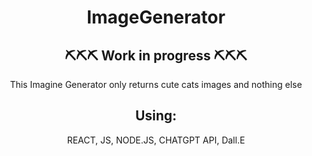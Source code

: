 <h1 align="center"> ImageGenerator </h1>

<h2 align="center">⛏⛏⛏ Work in progress ⛏⛏⛏ </h2>

<p align="center"> This Imagine Generator only returns cute cats images and nothing else  </p>
<h2 align="center"> Using: </h2>

<p align="center"> REACT,
JS, NODE.JS,
CHATGPT API,
Dall.E </p>
